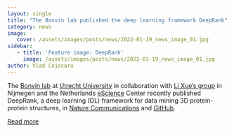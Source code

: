 ```yaml
---
layout: single
title: "The Bonvin lab published the deep learning framework DeepRank"
category: news
image:
   cover: /assets/images/posts/news/2022-01-19_news_image_01.jpg
sidebar:
   - title: 'Feature image: DeepRank'
     image: /assets/images/posts/news/2022-01-19_news_image_01.jpg
author: Vlad Cojocaru
---
```


<!-- ![Post Image](/assets/images/posts/news/2022-01-19_news_image_01.jpg) -->

The [Bonvin lab](https://www.bonvin.org) at [Utrecht University](https://www.uu.nl) in collaboration with [Li Xue’s group](https://www.radboudumc.nl/en/research/research-groups/structural-bioinformatics) in Nijmegen and the Netherlands [eScience](https://www.esciencecenter.nl/) Center recently published DeepRank, a deep learning (DL) framework for data mining 3D protein-protein structures, in [Nature Communications](https://www.nature.com/articles/s41467-021-27396-0) and [GitHub](https://github.com/DeepRank/).

[Read more](https://www.uu.nl/en/news/the-bonvin-lab-published-the-deep-learning-framework-deeprank)
